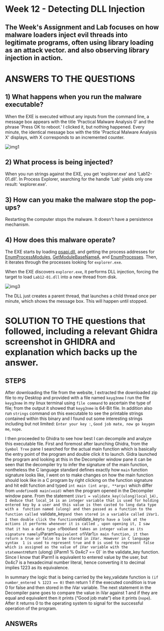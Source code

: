 # Week 12 - Detecting DLL Injection 

The Week's Assignment and Lab focuses on how malware loaders inject evil threads into legitimate programs, often using library loading as an attack vector. and also observing library injection in action.
---

# ANSWERS TO THE QUESTIONS

## 1) What happens when you run the malware executable?

When the EXE is executed without any inputs from the command line, a message box appears with the title 'Practical Malware Analysis 0' and the phrase 'Press OK to reboot.' I clicked it, but nothing happened. Every minute, the identical message box with the title 'Practical Malware Analysis X' displays, with X corresponds to an incremented counter.


![img1](https://user-images.githubusercontent.com/66968869/232326972-d7d4d96e-c04c-4e4b-a489-f6a97170bd5b.png)



## 2) What process is being injected?
When you run strings against the EXE, you get 'explorer.exe' and 'Lab12-01.dll'. In Process Explorer, searching for the handle 'Lab' yields only one result: 'explorer.exe'.



## 3) How can you make the malware stop the pop-ups?

Restarting the computer stops the malware. It doesn't have a persistence mechanism.


## 4) How does this malware operate?

The EXE starts by loading 
[psapi.dll](http://msdn.microsoft.com/en-us/library/windows/desktop/ms684884%28v=vs.85%29.aspx), and getting the process addresses for 
[EnumProcessModules](http://msdn.microsoft.com/en-us/library/windows/desktop/ms682631%28v=vs.85%29.aspx), 
[GetModuleBaseNameA](http://msdn.microsoft.com/en-us/library/windows/desktop/ms683196%28v=vs.85%29.aspx), 
and [EnumProcesses](http://msdn.microsoft.com/en-us/library/windows/desktop/ms682629%28v=vs.85%29.aspx). 
Then, it iterates through the processes looking for `explorer.exe`.

When the EXE discovers `explorer.exe`, it performs DLL injection, forcing the target to load `Lab12-01.dll` into a new thread from disk.

![img3](https://user-images.githubusercontent.com/66968869/232327548-9e98a120-b6ac-46f4-9658-3a35c1ae2c7c.png)


The DLL just creates a parent thread, that launches a child thread once per minute, which shows the message box. This will happen until stopped.


# SOLUTION TO THE questions that followed, including a relevant Ghidra screenshot in GHIDRA and explanation which backs up the answer. 
## STEPS
After downloading the file from the website, I extracted the downloaded zip file to my Desktop and provided with a file named `keyg3nme` I run the file `keyg3nme` in my linux terminal using `file command` to ascertain the type of file; from the output it showed that `keyg3nme` is 64-Bit file. In addition also run `strings` command on this executable to see the printable strings contained within this binary and I found out some interesting  strings including but not limited: `Enter your key :`, `Good job mate, now go keygen me`, `nope`.

I then proceeded to Ghidra to see how best I can decompile and analyze this executable file. First and foremost after launching Ghidra, from the `Symbol Tree` pane I searched for the actual main function which is basically the entry point of the program and double click it to launch. Gidra launched the program and looking at this in the Decompiler window pane it can be seen that the decompiler try to infer the signature of the main function, nontheless the C language standard defines exactly how `main` function signature looks like, I went on to make changes on how the main function should look like in a C program by right clicking on the function signature and hit edit function and typed `int main (int argc, **argv)` which differ from `undefined8 main(void)` when the program opened in the Decompiler window pane. From the statement `iVar1 = validate_key((ulong)local_14), I deduce that local_14 is an integer variable that is used for holding entered key by a user and this value is then casted to long data type with a  function named (ulong) and then passed as a function to the function called `validate_key` and then stored in a variable called iVar1. I then double click the function `validate_key` to have a look at the actions it performs whenever it is called , upon opening it, I saw that it has a data type of `bool` and takes an integer value as its signature namely `iParam1` equivalent of `iVar1` in main function, it then return a true or false to be stored in iVar. However in C language syntax  1 is used to represent true and 0 is used to represent false which is assigned as the value of iVar variable with the statement `return (ulong) (iParm1 % 0x4c7 == 0)` in the validate_key function. Since I know that iParm1 is equivalent to entered value by the user, but   0x4c7  is  a hexadecimal number literal, hence converting it to decimal implies 1223 as its equivalence. 

In summary the logic that is being carried by the key_validate function is `(if number_entered % 1223 == 0)` then return 1 if the executed condition is true 0 for false and then stored in the iVar variable. The next statement in the Decompiler pane goes to compare the value in iVar against 1 and if they are equal and equivalent then it prints  (“Good job mate”)  else it prints (`nope`). After it returns 0 to the operating system to signal for the successful operation of the program.

## ANSWERs


